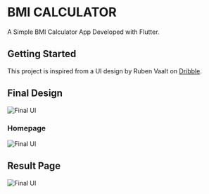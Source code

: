 # BMI CALCULATOR

A Simple BMI Calculator App Developed with Flutter.

## Getting Started

This project is inspired from a UI design by Ruben Vaalt on [Dribble](https://dribbble.com/shots/4585382-Simple-BMI-Calculator).

## Final Design 
![Final UI](https://cdn.dribbble.com/users/1553101/screenshots/4585382/dribbble_post.png)

### Homepage 

![Final UI](https://cdn.dribbble.com/users/1553101/screenshots/4585382/attachments/1036694/selector_page.png)

## Result Page

![Final UI](https://cdn.dribbble.com/users/1553101/screenshots/4585382/attachments/1036693/result_page.png)

